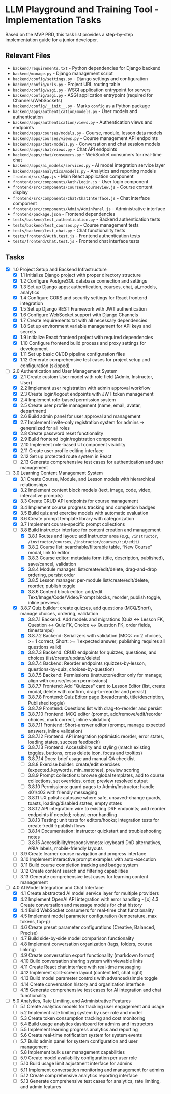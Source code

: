 # LLM Playground and Training Tool - Implementation Tasks

Based on the MVP PRD, this task list provides a step-by-step implementation guide for a junior developer.

## Relevant Files

- `backend/requirements.txt` - Python dependencies for Django backend
- `backend/manage.py` - Django management script
- `backend/config/settings.py` - Django settings and configuration
- `backend/config/urls.py` - Project URL routing table
- `backend/config/wsgi.py` - WSGI application entrypoint for servers
- `backend/config/asgi.py` - ASGI application entrypoint (required for Channels/WebSockets)
- `backend/config/__init__.py` - Marks `config` as a Python package
- `backend/apps/authentication/models.py` - User models and authentication
- `backend/apps/authentication/views.py` - Authentication views and endpoints
- `backend/apps/courses/models.py` - Course, module, lesson data models
- `backend/apps/courses/views.py` - Course management API endpoints
- `backend/apps/chat/models.py` - Conversation and chat session models
- `backend/apps/chat/views.py` - Chat API endpoints
- `backend/apps/chat/consumers.py` - WebSocket consumers for real-time chat
- `backend/apps/ai_models/services.py` - AI model integration service layer
- `backend/apps/analytics/models.py` - Analytics and reporting models
- `frontend/src/App.js` - Main React application component
- `frontend/src/components/Auth/Login.js` - User login component
- `frontend/src/components/Courses/CourseView.js` - Course content display
- `frontend/src/components/Chat/ChatInterface.js` - Chat interface component
- `frontend/src/components/Admin/AdminPanel.js` - Administrative interface
- `frontend/package.json` - Frontend dependencies
- `tests/backend/test_authentication.py` - Backend authentication tests
- `tests/backend/test_courses.py` - Course management tests
- `tests/backend/test_chat.py` - Chat functionality tests
- `tests/frontend/Auth.test.js` - Frontend authentication tests
- `tests/frontend/Chat.test.js` - Frontend chat interface tests

## Tasks

- [x] 1.0 Project Setup and Backend Infrastructure
  - [x] 1.1 Initialize Django project with proper directory structure
  - [x] 1.2 Configure PostgreSQL database connection and settings
  - [x] 1.3 Set up Django apps: authentication, courses, chat, ai_models, analytics
  - [x] 1.4 Configure CORS and security settings for React frontend integration
  - [x] 1.5 Set up Django REST Framework with JWT authentication
  - [x] 1.6 Configure WebSocket support with Django Channels
  - [x] 1.7 Create requirements.txt with all necessary dependencies
  - [x] 1.8 Set up environment variable management for API keys and secrets
  - [x] 1.9 Initialize React frontend project with required dependencies
  - [x] 1.10 Configure frontend build process and proxy settings for development
  - [x] 1.11 Set up basic CI/CD pipeline configuration files
  - [x] 1.12 Generate comprehensive test cases for project setup and configuration (skipped)

- [ ] 2.0 Authentication and User Management System
  - [x] 2.1 Create custom User model with role field (Admin, Instructor, User)
  - [x] 2.2 Implement user registration with admin approval workflow
  - [x] 2.3 Create login/logout endpoints with JWT token management
  - [x] 2.4 Implement role-based permission system
  - [x] 2.5 Create user profile management (name, email, avatar, department)
  - [x] 2.6 Build admin panel for user approval and management
  - [x] 2.7 Implement invite-only registration system for admins → generalized for all roles
  - [x] 2.8 Create password reset functionality
  - [x] 2.9 Build frontend login/registration components
  - [x] 2.10 Implement role-based UI component visibility
  - [x] 2.11 Create user profile editing interface
  - [x] 2.12 Set up protected route system in React
  - [ ] 2.13 Generate comprehensive test cases for authentication and user management

- [ ] 3.0 Learning Content Management System
  - [x] 3.1 Create Course, Module, and Lesson models with hierarchical relationships
  - [x] 3.2 Implement content block models (text, image, code, video, interactive prompts)
  - [x] 3.3 Create CRUD API endpoints for course management
  - [x] 3.4 Implement course progress tracking and completion badges
  - [x] 3.5 Build quiz and exercise models with automatic evaluation
  - [x] 3.6 Create prompt template library with categorization
  - [x] 3.7 Implement course-specific prompt collections
  - [ ] 3.8 Build instructor interface for content creation and management
    - [x] 3.8.1 Routes and layout: add Instructor area (e.g., `/instructor`, `/instructor/courses`, `/instructor/courses/:id/edit`)
    - [x] 3.8.2 Course list: searchable/filterable table, “New Course” modal, link to editor
    - [x] 3.8.3 Course editor: metadata form (title, description, published), save/cancel, validation
    - [x] 3.8.4 Module manager: list/create/edit/delete, drag-and-drop ordering, persist order
    - [x] 3.8.5 Lesson manager: per-module list/create/edit/delete, reorder, publish toggle
    - [x] 3.8.6 Content block editor: add/edit Text/Image/Code/Video/Prompt blocks, reorder, publish toggle, inline previews
  - [x] 3.8.7 Quiz builder: create quizzes, add questions (MCQ/Short), manage choices, ordering, validation
    - [x] 3.8.7.1 Backend: Add models and migrations (Quiz <-> Lesson FK, Question <-> Quiz FK, Choice <-> Question FK, order fields, timestamps)
    - [x] 3.8.7.2 Backend: Serializers with validation (MCQ: >= 2 choices, >= 1 correct; Short: >= 1 expected answer; publishing requires all questions valid)
    - [x] 3.8.7.3 Backend: CRUD endpoints for quizzes, questions, and choices (list/create/update/delete)
    - [x] 3.8.7.4 Backend: Reorder endpoints (quizzes-by-lesson, questions-by-quiz, choices-by-question)
    - [x] 3.8.7.5 Backend: Permissions (instructor/editor only for manage; align with course/lesson permissions)
    - [x] 3.8.7.7 Frontend: Add "Quizzes" card to Lesson Editor (list, create modal, delete with confirm, drag-to-reorder and persist)
    - [x] 3.8.7.8 Frontend: Quiz Editor page (breadcrumb, title/description, Published toggle)
    - [x] 3.8.7.9 Frontend: Questions list with drag-to-reorder and persist
    - [x] 3.8.7.10 Frontend: MCQ editor (prompt, add/remove/edit/reorder choices, mark correct, inline validation)
    - [x] 3.8.7.11 Frontend: Short-answer editor (prompt, manage expected answers, inline validation)
    - [x] 3.8.7.12 Frontend: API integration (optimistic reorder, error states, loading states, success feedback)
    - [x] 3.8.7.13 Frontend: Accessibility and styling (match existing toggles, buttons, cross delete icon, focus and tooltips)
    - [x] 3.8.7.14 Docs: brief usage and manual QA checklist
    - [ ] 3.8.8 Exercise builder: create/edit exercises (expected_keywords, min_matches), preview scoring
    - [ ] 3.8.9 Prompt collections: browse global templates, add to course collections, set overrides, order, preview resolved output
    - [ ] 3.8.10 Permissions: guard pages to Admin/Instructor; handle 401/403 with friendly messaging
    - [ ] 3.8.11 UX polish: autosave where safe, unsaved-change guards, toasts, loading/disabled states, empty states
    - [ ] 3.8.12 API integration: wire to existing DRF endpoints; add reorder endpoints if needed; robust error handling
    - [ ] 3.8.13 Testing: unit tests for editors/hooks; integration tests for create→edit→publish flows
    - [ ] 3.8.14 Documentation: instructor quickstart and troubleshooting notes
    - [ ] 3.8.15 Accessibility/responsiveness: keyboard DnD alternatives, ARIA labels, mobile-friendly layouts
  - [ ] 3.9 Create learner course navigation and progress interface
  - [ ] 3.10 Implement interactive prompt examples with auto-execution
  - [ ] 3.11 Build course completion tracking and badge system
  - [ ] 3.12 Create content search and filtering capabilities
  - [ ] 3.13 Generate comprehensive test cases for learning content management

- [ ] 4.0 AI Model Integration and Chat Interface
  - [x] 4.1 Create abstracted AI model service layer for multiple providers
  - [x] 4.2 Implement OpenAI API integration with error handling
  ️- [x] 4.3 Create conversation and message models for chat history
  - [x] 4.4 Build WebSocket consumers for real-time chat functionality
  - [x] 4.5 Implement model parameter configuration (temperature, max tokens, top-p)
  - [ ] 4.6 Create preset parameter configurations (Creative, Balanced, Precise)
  - [ ] 4.7 Build side-by-side model comparison functionality
  - [ ] 4.8 Implement conversation organization (tags, folders, course linking)
  - [ ] 4.9 Create conversation export functionality (markdown format)
  - [ ] 4.10 Build conversation sharing system with viewable links
  - [ ] 4.11 Create React chat interface with real-time messaging
  - [ ] 4.12 Implement split-screen layout (content left, chat right)
  - [ ] 4.13 Build model parameter controls with advanced/simple toggle
  - [ ] 4.14 Create conversation history and organization interface
  - [ ] 4.15 Generate comprehensive test cases for AI integration and chat functionality

- [ ] 5.0 Analytics, Rate Limiting, and Administrative Features
  - [ ] 5.1 Create analytics models for tracking user engagement and usage
  - [ ] 5.2 Implement rate limiting system by user role and model
  - [ ] 5.3 Create token consumption tracking and cost monitoring
  - [ ] 5.4 Build usage analytics dashboard for admins and instructors
  - [ ] 5.5 Implement learning progress analytics and reporting
  - [ ] 5.6 Create real-time notification system for system events
  - [ ] 5.7 Build admin panel for system configuration and user management
  - [ ] 5.8 Implement bulk user management capabilities
  - [ ] 5.9 Create model availability configuration per user role
  - [ ] 5.10 Build usage limit adjustment interface for admins
  - [ ] 5.11 Implement conversation monitoring and management for admins
  - [ ] 5.12 Create comprehensive analytics reporting interface
  - [ ] 5.13 Generate comprehensive test cases for analytics, rate limiting, and admin features
